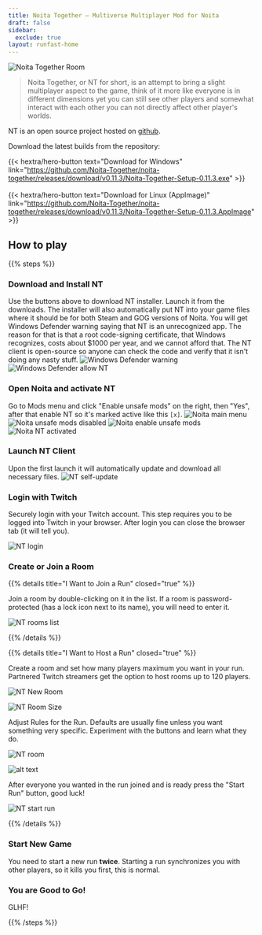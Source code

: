 ```yaml
---
title: Noita Together — Multiverse Multiplayer Mod for Noita
draft: false
sidebar:
  exclude: true
layout: runfast-home
---
```


![Noita Together Room](images/nt/nt-showcase.gif)

> Noita Together, or NT for short, is an attempt to bring a slight multiplayer aspect to the game, think of it more like everyone is in different dimensions yet you can still see other players and somewhat interact with each other you can not directly affect other player's worlds.

NT is an open source project hosted on [github](https://github.com/Noita-Together/noita-together/).

Download the latest builds from the repository:

{{< hextra/hero-button text="Download for Windows" link="https://github.com/Noita-Together/noita-together/releases/download/v0.11.3/Noita-Together-Setup-0.11.3.exe" >}}
<br/>
<br/>
{{< hextra/hero-button text="Download for Linux (AppImage)" link="https://github.com/Noita-Together/noita-together/releases/download/v0.11.3/Noita-Together-Setup-0.11.3.AppImage" >}}

## How to play

{{% steps %}}

### Download and Install NT

Use the buttons above to download NT installer. Launch it from the downloads. The installer will also automatically put NT into your game files where it should be for both Steam and GOG versions of Noita.
You will get Windows Defender warning saying that NT is an unrecognized app. The reason for that is that a root code-signing certificate, that Windows recognizes, costs about $1000 per year, and we cannot afford that. The NT client is open-source so anyone can check the code and verify that it isn't doing any nasty stuff.
![Windows Defender warning](images/nt/windows-defender-warning.png)
![Windows Defender allow NT](images/nt/windows-defender-allow.png)

### Open Noita and activate NT

Go to Mods menu and click "Enable unsafe mods" on the right, then "Yes", after that enable NT so it's marked active like this `[x]`.
![Noita main menu](images/nt/noita-menu.jpg)
![Noita unsafe mods disabled](images/nt/noita-unsafe-mods-disabled.jpg)
![Noita enable unsafe mods](images/nt/noita-enable-unsafe-mods-confirmation.jpg)
![Noita NT activated](images/nt/noita-nt-activated.jpg)

### Launch NT Client

Upon the first launch it will automatically update and download all necessary files.
![NT self-update](images/nt/nt-update.png)

### Login with Twitch

Securely login with your Twitch account. This step requires you to be logged into Twitch in your browser. After login you can close the browser tab (it will tell you).

![NT login](images/nt/nt-login.png)

### Create or Join a Room

{{% details title="I Want to Join a Run" closed="true" %}}

Join a room by double-clicking on it in the list. If a room is password-protected (has a lock icon next to its name), you will need to enter it.

![NT rooms list](images/nt/nt-rooms-list.png)

{{% /details %}}

{{% details title="I Want to Host a Run" closed="true" %}}

Create a room and set how many players maximum you want in your run. Partnered Twitch streamers get the option to host rooms up to 120 players.

![NT New Room](images/nt/nt-create-room.png)

![NT Room Size](images/nt/nt-create-room-size.png)

Adjust Rules for the Run. Defaults are usually fine unless you want something very specific. Experiment with the buttons and learn what they do.

![NT room](images/nt/nt-room-created.png)

![alt text](images/nt/nt-run-rules.png)

After everyone you wanted in the run joined and is ready press the "Start Run" button, good luck!

![NT start run](images/nt/nt-start-run.png)

{{% /details %}}

### Start New Game

You need to start a new run **twice**. Starting a run synchronizes you with other players, so it kills you first, this is normal.

### You are Good to Go!

GLHF!

{{% /steps %}}
